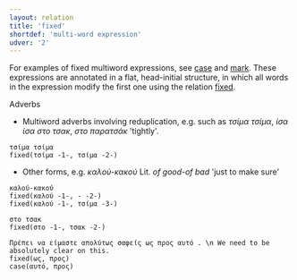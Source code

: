 ```yaml
---
layout: relation
title: 'fixed'
shortdef: 'multi-word expression'
udver: '2'
---
```


For examples of fixed multiword expressions, see [case]() and [mark]().
These expressions are annotated in a flat, head-initial structure,
in which all words in the expression modify the first one using the relation [fixed]().

Adverbs
- Multiword adverbs involving reduplication, e.g. such as *τσίμα τσίμα*, *ίσα ίσα* *στο τσακ*, *στο παρατσάκ* 'tightly'.

~~~ sdparse
τσίμα τσίμα
fixed(τσίμα -1-, τσίμα -2-)
~~~

- Other forms, e.g. *καλού-κακού* Lit. *of good-of bad* 'just to make sure'

~~~ sdparse
καλού-κακού
fixed(καλού -1-, - -2-)
fixed(καλού -1-, τσίμα -3-)
~~~

~~~ sdparse
στο τσακ
fixed(στο -1-, τσακ -2-)
~~~

~~~ sdparse
Πρέπει να είμαστε απολύτως σαφείς ως προς αυτό . \n We need to be absolutely clear on this.
fixed(ως, προς)
case(αυτό, προς)
~~~


<!-- Interlanguage links updated Ne 5. května 2024, 18:21:13 CEST -->

